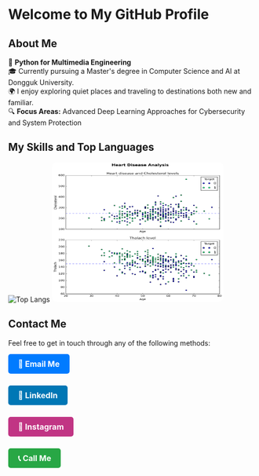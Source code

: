 # Welcome to My GitHub Profile

## About Me

🐍 **Python for Multimedia Engineering**  
🎓 Currently pursuing a Master's degree in Computer Science and AI at Dongguk University.  
🌍 I enjoy exploring quiet places and traveling to destinations both new and familiar.  
🔍 **Focus Areas:** Advanced Deep Learning Approaches for Cybersecurity and System Protection

## My Skills and Top Languages
![Top Langs](https://github-readme-stats.vercel.app/api/top-langs/?username=ibrohimgets&hide=html,css,scss,typescript,shell&theme=tokyonight)
<img src="https://github.com/ibrohimgets/Matplotlib-in-Python/blob/master/heart_disease_analysis.png" alt="Project Image" style="width: 350px; height: 285px; border-radius: 10px;">


## Contact Me

Feel free to get in touch through any of the following methods:

  <!-- Email Button -->
  <a href="mailto:ibrohimuminov@gmail.com" style="
    display: inline-block;
    padding: 10px 20px;
    font-size: 16px;
    color: #ffffff;
    background-color: #007bff; /* Bootstrap primary color */
    border-radius: 5px;
    text-decoration: none;
    text-align: center;
    margin-bottom: 10px;
    font-weight: bold;
  ">📧 Email Me</a>

  <!-- LinkedIn Button -->
  <a href="https://www.linkedin.com/in/yourprofile](https://www.linkedin.com/in/ibrohim-muminov-775650259/)" style="
    display: inline-block;
    padding: 10px 20px;
    font-size: 16px;
    color: #ffffff;
    background-color: #0077b5; /* LinkedIn color */
    border-radius: 5px;
    text-decoration: none;
    text-align: center;
    margin-bottom: 10px;
    font-weight: bold;
  ">🔗 LinkedIn</a>



  <!-- Instagram Button -->
  <a href="https://www.instagram.com/iibrohimm/" style="
    display: inline-block;
    padding: 10px 20px;
    font-size: 16px;
    color: #ffffff;
    background-color: #c13584; /* Instagram color */
    border-radius: 5px;
    text-decoration: none;
    text-align: center;
    margin-bottom: 10px;
    font-weight: bold;
  ">📸 Instagram</a>

  <!-- Phone Button -->
  <a href="tel:+821074860095" style="
    display: inline-block;
    padding: 10px 20px;
    font-size: 16px;
    color: #ffffff;
    background-color: #28a745; /* Phone color */
    border-radius: 5px;
    text-decoration: none;
    text-align: center;
    margin-bottom: 10px;
    font-weight: bold;
  ">📞 Call Me</a>

</div>
